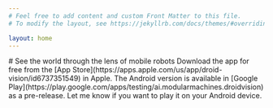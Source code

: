 ```yaml
---
# Feel free to add content and custom Front Matter to this file.
# To modify the layout, see https://jekyllrb.com/docs/themes/#overriding-theme-defaults

layout: home
---
```

<link rel="shortcut icon" type="image/x-icon" href="favicon.ico">
# See the world through the lens of mobile robots 
Download the app for free from the [App Store](https://apps.apple.com/us/app/droid-vision/id6737351549) in Apple. The Android version is available in [Google Play](https://play.google.com/apps/testing/ai.modularmachines.droidvision) as a pre-release. Let me know if you want to play it on your Android device. 

<br/>
